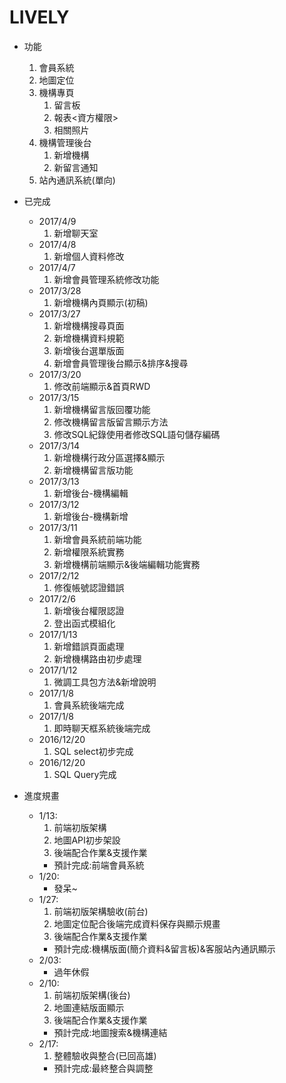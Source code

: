 # LIVELY
* 功能
	1.	會員系統
	2.	地圖定位
	3.	機構專頁
		1.	留言板
		2.	報表<資方權限>
		3.	相關照片
	4.	機構管理後台
		1.	新增機構
		2.	新留言通知
	5.	站內通訊系統(單向)
* 已完成
	- 2017/4/9
		1.	新增聊天室
	- 2017/4/8
		1.	新增個人資料修改
	- 2017/4/7
		1.	新增會員管理系統修改功能
	- 2017/3/28
		1.	新增機構內頁顯示(初稿)
	- 2017/3/27
		1.	新增機構搜尋頁面
		2.	新增機構資料規範
		3.	新增後台選單版面
		4.	新增會員管理後台顯示&排序&搜尋
	- 2017/3/20
		1.	修改前端顯示&首頁RWD
	- 2017/3/15
		1.	新增機構留言版回覆功能
		2.	修改機構留言版留言顯示方法
		3.	修改SQL紀錄使用者修改SQL語句儲存編碼
	- 2017/3/14
		1.	新增機構行政分區選擇&顯示
		2.	新增機構留言版功能
	- 2017/3/13
		1.	新增後台-機構編輯
	- 2017/3/12
		1.	新增後台-機構新增
	- 2017/3/11
		1.	新增會員系統前端功能
		2.	新增權限系統實務
		3.	新增機構前端顯示&後端編輯功能實務
	- 2017/2/12
		1.	修復帳號認證錯誤
	- 2017/2/6
		1.	新增後台權限認證
		2.	登出函式模組化
	- 2017/1/13		
		1.	新增錯誤頁面處理
		2.	新增機構路由初步處理	
	- 2017/1/12
		1.	微調工具包方法&新增說明
	- 2017/1/8      
		1.	會員系統後端完成
	- 2017/1/8      
		1.	即時聊天框系統後端完成
	- 2016/12/20    
		1.	SQL select初步完成
	- 2016/12/20    
		1.	SQL Query完成
	
* 進度規畫
	+ 1/13:
		1. 前端初版架構
		2. 地圖API初步架設
		3. 後端配合作業&支援作業
		- 預計完成:前端會員系統
	+ 1/20:
		- 發呆~
	+ 1/27:
		1. 前端初版架構驗收(前台)
		2. 地圖定位配合後端完成資料保存與顯示規畫
		3. 後端配合作業&支援作業
		- 預計完成:機構版面(簡介資料&留言板)&客服站內通訊顯示
	+ 2/03:
		- 過年休假
	+ 2/10:
		1. 前端初版架構(後台)
		2. 地圖連結版面顯示
		3. 後端配合作業&支援作業
		- 預計完成:地圖搜索&機構連結
	+ 2/17:
		1. 整體驗收與整合(已回高雄)
		- 預計完成:最終整合與調整